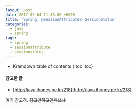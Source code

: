 ```yaml
---
layout: post
date: 2017-05-04 11:18:00 +0900
title: 'Spring: @SessionAttribute와 SessionStatus'
categories:
  - java
  - spring
tags:
  - spring
  - sessionattribute
  - sessionstatus
---
```


* Kramdown table of contents
{:toc .toc}

#### 참고한 글

- [http://java.ihoney.pe.kr/218](http://java.ihoney.pe.kr/218)

여기 참고혀. ~~참고만하고언제쓰냐~~
